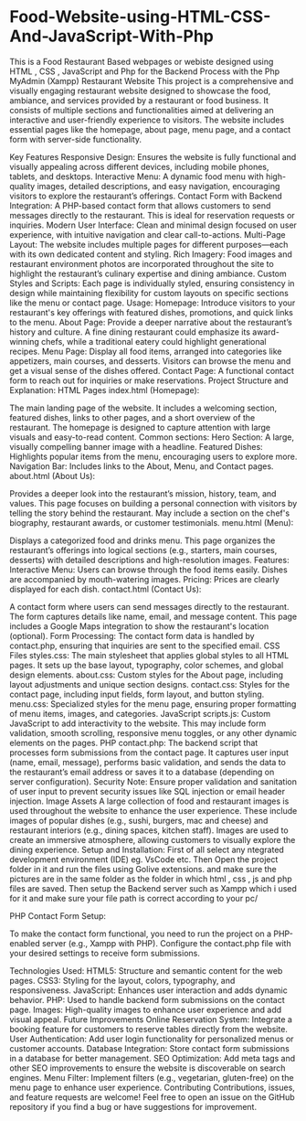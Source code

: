 # Food-Website-using-HTML-CSS-And-JavaScript-With-Php
This is a Food Restaurant Based webpages or webiste designed using HTML , CSS , JavaScript and Php for the Backend Process with the Php MyAdmin (Xampp)
Restaurant Website
This project is a comprehensive and visually engaging restaurant website designed to showcase the food, ambiance, and services provided by a restaurant or food business. It consists of multiple sections and functionalities aimed at delivering an interactive and user-friendly experience to visitors. The website includes essential pages like the homepage, about page, menu page, and a contact form with server-side functionality.

Key Features
Responsive Design: Ensures the website is fully functional and visually appealing across different devices, including mobile phones, tablets, and desktops.
Interactive Menu: A dynamic food menu with high-quality images, detailed descriptions, and easy navigation, encouraging visitors to explore the restaurant’s offerings.
Contact Form with Backend Integration: A PHP-based contact form that allows customers to send messages directly to the restaurant. This is ideal for reservation requests or inquiries.
Modern User Interface: Clean and minimal design focused on user experience, with intuitive navigation and clear call-to-actions.
Multi-Page Layout: The website includes multiple pages for different purposes—each with its own dedicated content and styling.
Rich Imagery: Food images and restaurant environment photos are incorporated throughout the site to highlight the restaurant’s culinary expertise and dining ambiance.
Custom Styles and Scripts: Each page is individually styled, ensuring consistency in design while maintaining flexibility for custom layouts on specific sections like the menu or contact page.
Usage:
Homepage: Introduce visitors to your restaurant's key offerings with featured dishes, promotions, and quick links to the menu.
About Page: Provide a deeper narrative about the restaurant’s history and culture. A fine dining restaurant could emphasize its award-winning chefs, while a traditional eatery could highlight generational recipes.
Menu Page: Display all food items, arranged into categories like appetizers, main courses, and desserts. Visitors can browse the menu and get a visual sense of the dishes offered.
Contact Page: A functional contact form to reach out for inquiries or make reservations.
Project Structure and Explanation:
HTML Pages
index.html (Homepage):

The main landing page of the website. It includes a welcoming section, featured dishes, links to other pages, and a short overview of the restaurant. The homepage is designed to capture attention with large visuals and easy-to-read content.
Common sections:
Hero Section: A large, visually compelling banner image with a headline.
Featured Dishes: Highlights popular items from the menu, encouraging users to explore more.
Navigation Bar: Includes links to the About, Menu, and Contact pages.
about.html (About Us):

Provides a deeper look into the restaurant’s mission, history, team, and values. This page focuses on building a personal connection with visitors by telling the story behind the restaurant.
May include a section on the chef's biography, restaurant awards, or customer testimonials.
menu.html (Menu):

Displays a categorized food and drinks menu. This page organizes the restaurant’s offerings into logical sections (e.g., starters, main courses, desserts) with detailed descriptions and high-resolution images.
Features:
Interactive Menu: Users can browse through the food items easily. Dishes are accompanied by mouth-watering images.
Pricing: Prices are clearly displayed for each dish.
contact.html (Contact Us):

A contact form where users can send messages directly to the restaurant. The form captures details like name, email, and message content.
This page includes a Google Maps integration to show the restaurant's location (optional).
Form Processing: The contact form data is handled by contact.php, ensuring that inquiries are sent to the specified email.
CSS Files
styles.css: The main stylesheet that applies global styles to all HTML pages. It sets up the base layout, typography, color schemes, and global design elements.
about.css: Custom styles for the About page, including layout adjustments and unique section designs.
contact.css: Styles for the contact page, including input fields, form layout, and button styling.
menu.css: Specialized styles for the menu page, ensuring proper formatting of menu items, images, and categories.
JavaScript
scripts.js: Custom JavaScript to add interactivity to the website. This may include form validation, smooth scrolling, responsive menu toggles, or any other dynamic elements on the pages.
PHP
contact.php: The backend script that processes form submissions from the contact page. It captures user input (name, email, message), performs basic validation, and sends the data to the restaurant’s email address or saves it to a database (depending on server configuration).
Security Note: Ensure proper validation and sanitation of user input to prevent security issues like SQL injection or email header injection.
Image Assets
A large collection of food and restaurant images is used throughout the website to enhance the user experience. These include images of popular dishes (e.g., sushi, burgers, mac and cheese) and restaurant interiors (e.g., dining spaces, kitchen staff).
Images are used to create an immersive atmosphere, allowing customers to visually explore the dining experience.
Setup and Installation:
First of all select any ntegrated development environment (IDE) eg. VsCode etc. 
Then Open the project folder in it and run the files using Golive extensions.
and make sure the pictures are in the same folder as the folder in which html , css , js and php files are saved.
Then setup the Backend server such as Xampp which i used for it and make sure your file path is correct according to your pc/

PHP Contact Form Setup:

To make the contact form functional, you need to run the project on a PHP-enabled server (e.g., Xampp with PHP).
Configure the contact.php file with your desired settings to receive form submissions.

Technologies Used:
HTML5: Structure and semantic content for the web pages.
CSS3: Styling for the layout, colors, typography, and responsiveness.
JavaScript: Enhances user interaction and adds dynamic behavior.
PHP: Used to handle backend form submissions on the contact page.
Images: High-quality images to enhance user experience and add visual appeal.
Future Improvements
Online Reservation System: Integrate a booking feature for customers to reserve tables directly from the website.
User Authentication: Add user login functionality for personalized menus or customer accounts.
Database Integration: Store contact form submissions in a database for better management.
SEO Optimization: Add meta tags and other SEO improvements to ensure the website is discoverable on search engines.
Menu Filter: Implement filters (e.g., vegetarian, gluten-free) on the menu page to enhance user experience.
Contributing
Contributions, issues, and feature requests are welcome! Feel free to open an issue on the GitHub repository if you find a bug or have suggestions for improvement.
